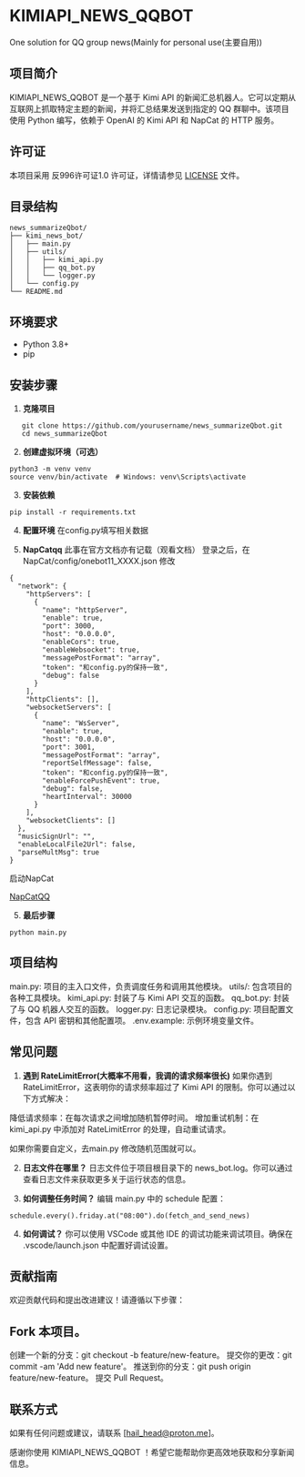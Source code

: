 # KIMIAPI_NEWS_QQBOT
One solution for QQ group news(Mainly for personal use(主要自用))

## 项目简介

KIMIAPI_NEWS_QQBOT 是一个基于 Kimi API 的新闻汇总机器人。它可以定期从互联网上抓取特定主题的新闻，并将汇总结果发送到指定的 QQ 群聊中。该项目使用 Python 编写，依赖于 OpenAI 的 Kimi API 和 NapCat 的 HTTP 服务。

## 许可证
本项目采用 反996许可证1.0 许可证，详情请参见 [LICENSE](LICENSE) 文件。

## 目录结构
```
news_summarizeQbot/
├── kimi_news_bot/
│   ├── main.py
│   ├── utils/
│   │   ├── kimi_api.py
│   │   ├── qq_bot.py
│   │   └── logger.py
│   └── config.py
└── README.md
```
## 环境要求

- Python 3.8+
- pip

## 安装步骤

1. **克隆项目**
```
   git clone https://github.com/yourusername/news_summarizeQbot.git
   cd news_summarizeQbot
```
2. **创建虚拟环境（可选）**
```
python3 -m venv venv
source venv/bin/activate  # Windows: venv\Scripts\activate
```
3. **安装依赖**
```
pip install -r requirements.txt
```
4. **配置环境**
 在config.py填写相关数据

5. **NapCatqq**
此事在官方文档亦有记载（观看文档）
登录之后，在NapCat/config/onebot11_XXXX.json 修改

```
{
  "network": {
    "httpServers": [
      {
        "name": "httpServer",
        "enable": true,
        "port": 3000,
        "host": "0.0.0.0",
        "enableCors": true,
        "enableWebsocket": true,
        "messagePostFormat": "array",
        "token": "和config.py的保持一致",
        "debug": false
      }
    ],
    "httpClients": [],
    "websocketServers": [
      {
        "name": "WsServer",
        "enable": true,
        "host": "0.0.0.0",
        "port": 3001,
        "messagePostFormat": "array",
        "reportSelfMessage": false,
        "token": "和config.py的保持一致",
        "enableForcePushEvent": true,
        "debug": false,
        "heartInterval": 30000
      }
    ],
    "websocketClients": []
  },
  "musicSignUrl": "",
  "enableLocalFile2Url": false,
  "parseMultMsg": true
}
```

启动NapCat

[NapCatQQ](https://napcat.napneko.icu/guide/start-install)

5. **最后步骤**
```
python main.py
```


## 项目结构
main.py: 项目的主入口文件，负责调度任务和调用其他模块。
utils/: 包含项目的各种工具模块。
kimi_api.py: 封装了与 Kimi API 交互的函数。
qq_bot.py: 封装了与 QQ 机器人交互的函数。
logger.py: 日志记录模块。
config.py: 项目配置文件，包含 API 密钥和其他配置项。
.env.example: 示例环境变量文件。

## 常见问题
1. **遇到 RateLimitError(大概率不用看，我调的请求频率很长)**
如果你遇到 RateLimitError，这表明你的请求频率超过了 Kimi API 的限制。你可以通过以下方式解决：

降低请求频率：在每次请求之间增加随机暂停时间。
增加重试机制：在 kimi_api.py 中添加对 RateLimitError 的处理，自动重试请求。

如果你需要自定义，去main.py 修改随机范围就可以。

2. **日志文件在哪里？**
日志文件位于项目根目录下的 news_bot.log。你可以通过查看日志文件来获取更多关于运行状态的信息。

3. **如何调整任务时间？**
编辑 main.py 中的 schedule 配置：
```
schedule.every().friday.at("08:00").do(fetch_and_send_news)
```

4. **如何调试？**
你可以使用 VSCode 或其他 IDE 的调试功能来调试项目。确保在 .vscode/launch.json 中配置好调试设置。

## 贡献指南
欢迎贡献代码和提出改进建议！请遵循以下步骤：

## Fork 本项目。
创建一个新的分支：git checkout -b feature/new-feature。
提交你的更改：git commit -am 'Add new feature'。
推送到你的分支：git push origin feature/new-feature。
提交 Pull Request。

## 联系方式
如果有任何问题或建议，请联系 [hail_head@proton.me]。

感谢你使用 KIMIAPI_NEWS_QQBOT ！希望它能帮助你更高效地获取和分享新闻信息。
